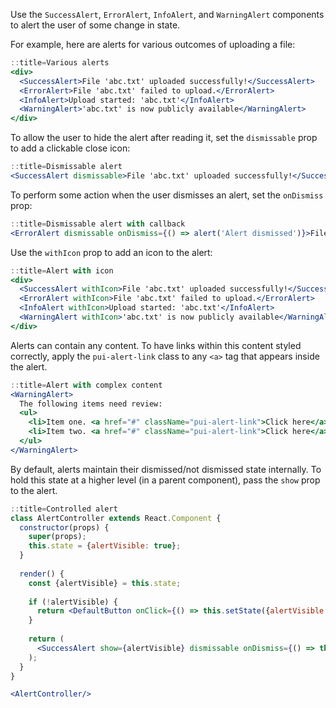 Use the `SuccessAlert`, `ErrorAlert`, `InfoAlert`, and `WarningAlert` components to alert the user of some change in state.

For example, here are alerts for various outcomes of uploading a file:

```jsx harmony
::title=Various alerts
<div>
  <SuccessAlert>File 'abc.txt' uploaded successfully!</SuccessAlert>
  <ErrorAlert>File 'abc.txt' failed to upload.</ErrorAlert>
  <InfoAlert>Upload started: 'abc.txt'</InfoAlert>
  <WarningAlert>'abc.txt' is now publicly available</WarningAlert>
</div>
```

To allow the user to hide the alert after reading it, set the `dismissable` prop to add a clickable close icon:

```jsx harmony
::title=Dismissable alert
<SuccessAlert dismissable>File 'abc.txt' uploaded successfully!</SuccessAlert>
```

To perform some action when the user dismisses an alert, set the `onDismiss` prop:

```jsx harmony
::title=Dismissable alert with callback
<ErrorAlert dismissable onDismiss={() => alert('Alert dismissed')}>File 'abc.txt' failed to upload.</ErrorAlert>
```

Use the `withIcon` prop to add an icon to the alert:

```jsx harmony
::title=Alert with icon
<div>
  <SuccessAlert withIcon>File 'abc.txt' uploaded successfully!</SuccessAlert>
  <ErrorAlert withIcon>File 'abc.txt' failed to upload.</ErrorAlert>
  <InfoAlert withIcon>Upload started: 'abc.txt'</InfoAlert>
  <WarningAlert withIcon>'abc.txt' is now publicly available</WarningAlert>
</div>
```

Alerts can contain any content. To have links within this content styled correctly, apply the `pui-alert-link` class to any `<a>` tag that appears inside the alert.

```jsx harmony
::title=Alert with complex content
<WarningAlert>
  The following items need review:
  <ul>
    <li>Item one. <a href="#" className="pui-alert-link">Click here</a> for more information.</li>
    <li>Item two. <a href="#" className="pui-alert-link">Click here</a> for more information.</li>
  </ul>
</WarningAlert>
```

By default, alerts maintain their dismissed/not dismissed state internally. To hold this state at a higher level (in a parent component), pass the `show` prop to the alert.

```jsx harmony
::title=Controlled alert
class AlertController extends React.Component {
  constructor(props) {
    super(props);
    this.state = {alertVisible: true};
  }
  
  render() {
    const {alertVisible} = this.state;
    
    if (!alertVisible) {
      return <DefaultButton onClick={() => this.setState({alertVisible: true})}>Show alert</DefaultButton>;
    }
    
    return (
      <SuccessAlert show={alertVisible} dismissable onDismiss={() => this.setState({alertVisible: false})}>Visible alert</SuccessAlert>
    );
  }
}

<AlertController/>
```